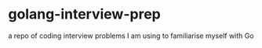 # golang-interview-prep
a repo of coding interview problems I am using to familiarise myself with Go
